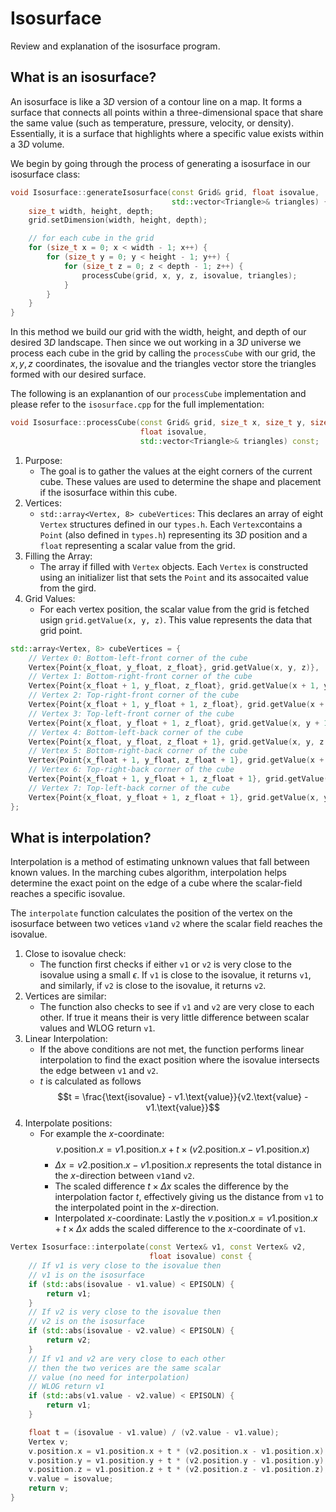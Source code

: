 # Isosurface 

Review and explanation of the isosurface program.

## What is an isosurface?  
An $\text{isosurface}$ is like a $3D$ version of a contour line on a map. It forms a surface that connects all points within a three-dimensional space that share the same value (such as temperature, pressure, velocity, or density). Essentially, it is a surface that highlights where a specific value exists within a $3D$ volume.

We begin by going through the process of generating a isosurface in our isosurface class: 

```cpp
void Isosurface::generateIsosurface(const Grid& grid, float isovalue,
                                    std::vector<Triangle>& triangles) {
    size_t width, height, depth;
    grid.setDimension(width, height, depth);

    // for each cube in the grid
    for (size_t x = 0; x < width - 1; x++) {
        for (size_t y = 0; y < height - 1; y++) {
            for (size_t z = 0; z < depth - 1; z++) {
                processCube(grid, x, y, z, isovalue, triangles);
            }
        }
    }
}
```

In this method we build our grid with the width, height, and depth of our desired $3D$ landscape. Then since we out working in a $3D$ universe we process each cube in the grid by calling the `processCube` with our grid, the $x, y, z$ coordinates, the isovalue and the triangles vector store the triangles formed with our desired surface. 

The following is an explanantion of our `processCube` implementation and please refer to the `isosurface.cpp` for the full implementation: 

```cpp
void Isosurface::processCube(const Grid& grid, size_t x, size_t y, size_t z,
                             float isovalue,
                             std::vector<Triangle>& triangles) const;
```
1. Purpose:
   - The goal is to gather the values at the eight corners of the current cube. These values are used to determine the shape and placement if the 
    isosurface within this cube.
2. Vertices:
    - `std::array<Vertex, 8> cubeVertices`: This declares an array of  eight `Vertex` structures defined in our `types.h`. Each `Vertex`contains a `Point` (also defined in `types.h`) representing its $3D$ position and a `float` representing a scalar value from the grid.
3. Filling the Array:
    - The array if filled with `Vertex` objects. Each `Vertex` is constructed using an initializer list that sets the `Point` and its 
    assocaited value from the gird.
4. Grid Values:
    - For each vertex position, the scalar value from the grid is fetched 
    usign `grid.getValue(x, y, z)`. This value represents the data that grid point.
    
```cpp
std::array<Vertex, 8> cubeVertices = {
    // Vertex 0: Bottom-left-front corner of the cube
    Vertex{Point{x_float, y_float, z_float}, grid.getValue(x, y, z)},
    // Vertex 1: Bottom-right-front corner of the cube
    Vertex{Point{x_float + 1, y_float, z_float}, grid.getValue(x + 1, y, z)},
    // Vertex 2: Top-right-front corner of the cube
    Vertex{Point{x_float + 1, y_float + 1, z_float}, grid.getValue(x + 1, y + 1, z)},
    // Vertex 3: Top-left-front corner of the cube
    Vertex{Point{x_float, y_float + 1, z_float}, grid.getValue(x, y + 1, z)},
    // Vertex 4: Bottom-left-back corner of the cube
    Vertex{Point{x_float, y_float, z_float + 1}, grid.getValue(x, y, z + 1)},
    // Vertex 5: Bottom-right-back corner of the cube
    Vertex{Point{x_float + 1, y_float, z_float + 1}, grid.getValue(x + 1, y, z + 1)},
    // Vertex 6: Top-right-back corner of the cube
    Vertex{Point{x_float + 1, y_float + 1, z_float + 1}, grid.getValue(x + 1, y + 1, z + 1)},
    // Vertex 7: Top-left-back corner of the cube
    Vertex{Point{x_float, y_float + 1, z_float + 1}, grid.getValue(x, y + 1, z + 1)},
};
```

## What is interpolation? 
Interpolation is a method of estimating unknown values that fall between known 
values. In the marching cubes algorithm, interpolation helps determine the exact point on the edge of a cube where the scalar-field reaches a specific isovalue. 

The `interpolate` function calculates the position of the vertex on the isosurface between two vetices `v1`and `v2` where the scalar field reaches the isovalue.

1. Close to isovalue check:
    - The function first checks if either `v1` or `v2` is very close to the isovalue using a small $\epsilon$. If `v1` is close to the isovalue, it returns `v1`, and similarly, if `v2` is close to the isovalue, it returns `v2`.
2. Vertices are similar:
    - The function also checks to see if `v1` and `v2` are very close to each other. If true it means their is very little difference between scalar values and WLOG return `v1`.
3. Linear Interpolation:
    - If the above conditions are not met, the function performs linear interpolation to find the exact position where the isovalue intersects the edge between `v1` and `v2`.
    - $t$ is calculated as follows 
        $$t = \frac{\text{isovalue} - v1.\text{value}}{v2.\text{value} - v1.\text{value}}$$
4. Interpolate positions:
    - For example the $x$-coordinate:
        $$v.\text{position}.x = v1.\text{position}.x + t \times (v2.\text{position}.x - v1.\text{position}.x)$$
        - $\Delta x = v2.\text{position}.x - v1.\text{position}.x$ represents the total distance in the $x$-direction between `v1`and `v2`.
        - The scaled difference $t \times \Delta x$ scales the difference by the interpolation factor $t$, effectively giving us the distance from `v1` to the interpolated point in the $x$-direction.
        - Interpolated $x$-coordinate: Lastly the $v.\text{position}.x = v1.\text{position}.x + t \times \Delta x$ adds the scaled difference to the $x$-coordinate of `v1`.  

```cpp
Vertex Isosurface::interpolate(const Vertex& v1, const Vertex& v2,
                               float isovalue) const {
    // If v1 is very close to the isovalue then
    // v1 is on the isosurface
    if (std::abs(isovalue - v1.value) < EPISOLN) {
        return v1;
    }
    // If v2 is very close to the isovalue then
    // v2 is on the isosurface
    if (std::abs(isovalue - v2.value) < EPISOLN) {
        return v2;
    }
    // If v1 and v2 are very close to each other
    // then the two verices are the same scalar
    // value (no need for interpolation)
    // WLOG return v1
    if (std::abs(v1.value - v2.value) < EPISOLN) {
        return v1;
    }

    float t = (isovalue - v1.value) / (v2.value - v1.value);
    Vertex v;
    v.position.x = v1.position.x + t * (v2.position.x - v1.position.x);
    v.position.y = v1.position.y + t * (v2.position.y - v1.position.y);
    v.position.z = v1.position.z + t * (v2.position.z - v1.position.z);
    v.value = isovalue;
    return v;
}
```